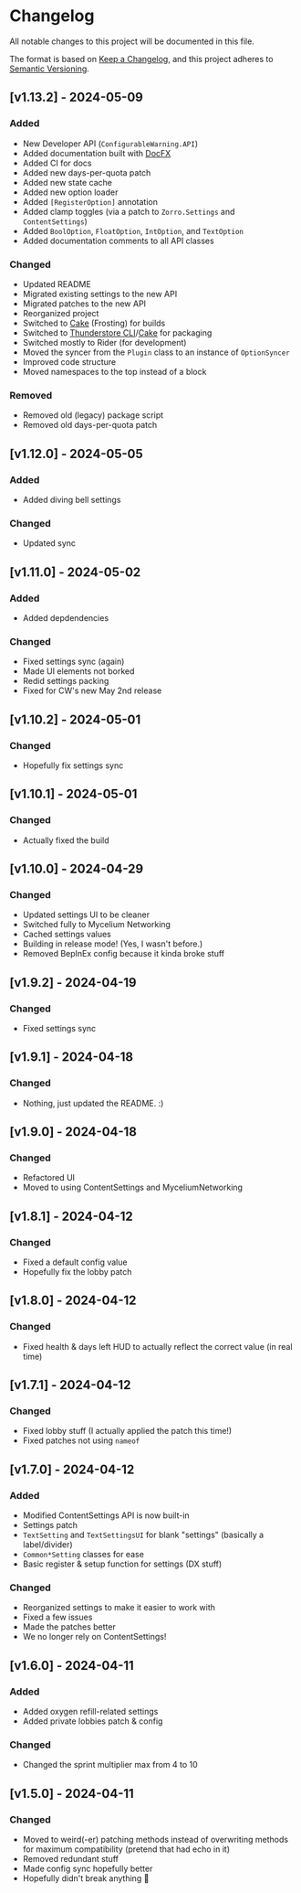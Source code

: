 # Changelog

All notable changes to this project will be documented in this file.

The format is based on [Keep a Changelog](https://keepachangelog.com/en/1.1.0/),
and this project adheres to [Semantic Versioning](https://semver.org/spec/v2.0.0.html).

## [v1.13.2] - 2024-05-09

### Added

- New Developer API (`ConfigurableWarning.API`)
- Added documentation built with [DocFX](https://dotnet.github.io/docfx/)
- Added CI for docs
- Added new days-per-quota patch
- Added new state cache
- Added new option loader
- Added `[RegisterOption]` annotation
- Added clamp toggles (via a patch to `Zorro.Settings` and `ContentSettings`)
- Added `BoolOption`, `FloatOption`, `IntOption`, and `TextOption`
- Added documentation comments to all API classes

### Changed

- Updated README
- Migrated existing settings to the new API
- Migrated patches to the new API
- Reorganized project
- Switched to [Cake](https://cakebuild.net/) (Frosting) for builds
- Switched to [Thunderstore CLI](https://github.com/thunderstore-io/thunderstore-cli)/[Cake](https://cakebuild.net/) for packaging
- Switched mostly to Rider (for development)
- Moved the syncer from the `Plugin` class to an instance of `OptionSyncer`
- Improved code structure
- Moved namespaces to the top instead of a block

### Removed

- Removed old (legacy) package script
- Removed old days-per-quota patch

## [v1.12.0] - 2024-05-05

### Added

- Added diving bell settings

### Changed

- Updated sync

## [v1.11.0] - 2024-05-02

### Added

- Added depdendencies

### Changed

- Fixed settings sync (again)
- Made UI elements not borked
- Redid settings packing
- Fixed for CW's new May 2nd release

## [v1.10.2] - 2024-05-01

### Changed

- Hopefully fix settings sync

## [v1.10.1] - 2024-05-01

### Changed

- Actually fixed the build

## [v1.10.0] - 2024-04-29

### Changed

- Updated settings UI to be cleaner
- Switched fully to Mycelium Networking
- Cached settings values
- Building in release mode! (Yes, I wasn't before.)
- Removed BepInEx config because it kinda broke stuff

## [v1.9.2] - 2024-04-19

### Changed

- Fixed settings sync

## [v1.9.1] - 2024-04-18

### Changed

- Nothing, just updated the README. :)

## [v1.9.0] - 2024-04-18

### Changed

- Refactored UI
- Moved to using ContentSettings and MyceliumNetworking

## [v1.8.1] - 2024-04-12

### Changed

- Fixed a default config value
- Hopefully fix the lobby patch

## [v1.8.0] - 2024-04-12

### Changed

- Fixed health & days left HUD to actually reflect the correct value (in real time)

## [v1.7.1] - 2024-04-12

### Changed

- Fixed lobby stuff (I actually applied the patch this time!)
- Fixed patches not using `nameof`

## [v1.7.0] - 2024-04-12

### Added

- Modified ContentSettings API is now built-in
- Settings patch
- `TextSetting` and `TextSettingsUI` for blank "settings" (basically a label/divider)
- `Common*Setting` classes for ease
- Basic register & setup function for settings (DX stuff)

### Changed

- Reorganized settings to make it easier to work with
- Fixed a few issues
- Made the patches better
- We no longer rely on ContentSettings!

## [v1.6.0] - 2024-04-11

### Added

- Added oxygen refill-related settings
- Added private lobbies patch & config

### Changed

- Changed the sprint multiplier max from 4 to 10

## [v1.5.0] - 2024-04-11

### Changed

- Moved to weird(-er) patching methods instead of overwriting methods for maximum compatibility (pretend that had echo
  in it)
- Removed redundant stuff
- Made config sync hopefully better
- Hopefully didn't break anything :pray:
